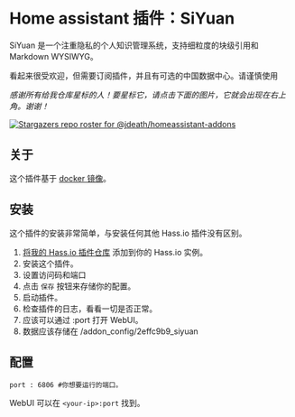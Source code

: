 # Home assistant 插件：SiYuan

SiYuan 是一个注重隐私的个人知识管理系统，支持细粒度的块级引用和 Markdown WYSIWYG。

看起来很受欢迎，但需要订阅插件，并且有可选的中国数据中心。请谨慎使用

_感谢所有给我仓库星标的人！要星标它，请点击下面的图片，它就会出现在右上角。谢谢！_

[![Stargazers repo roster for @jdeath/homeassistant-addons](https://reporoster.com/stars/jdeath/homeassistant-addons)](https://github.com/jdeath/homeassistant-addons/stargazers)

## 关于

这个插件基于 [docker 镜像](https://github.com/siyuan-note/siyuan)。

## 安装

这个插件的安装非常简单，与安装任何其他 Hass.io 插件没有区别。

1. [将我的 Hass.io 插件仓库][repository] 添加到你的 Hass.io 实例。
1. 安装这个插件。
1. 设置访问码和端口
1. 点击 `保存` 按钮来存储你的配置。
1. 启动插件。
1. 检查插件的日志，看看一切是否正常。
1. 应该可以通过 <your-ip>:port 打开 WebUI。
1. 数据应该存储在 /addon_config/2effc9b9_siyuan

## 配置

```
port : 6806 #你想要运行的端口。
```

WebUI 可以在 `<your-ip>:port` 找到。

[repository]: https://github.com/jdeath/homeassistant-addons